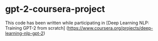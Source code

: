 # gpt-2-coursera-project

This code has been written while participating in [Deep Learning NLP: Training GPT-2 from scratch] (https://www.coursera.org/projects/deep-learning-nlp-gpt-2)
